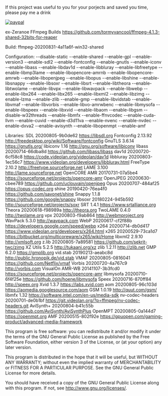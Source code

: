 
If this project was useful to you for your porjects and saved you time, please pay me a drink

[![paypal](https://www.paypalobjects.com/en_US/i/btn/btn_donateCC_LG.gif)](https://www.paypal.com/donate?hosted_button_id=LZ6LLD2B7PGG2)

ex-Zeranoe FFmpeg Builds <https://github.com/tormyvancool/ffmpeg-4.1.3-shared-32bits-for-reaper>

Build: ffmpeg-20200831-4a11a6f-win32-shared

Configuration:
  --disable-static
  --enable-shared
  --enable-gpl
  --enable-version3
  --enable-sdl2
  --enable-fontconfig
  --enable-gnutls
  --enable-iconv
  --enable-libass
  --enable-libdav1d
  --enable-libbluray
  --enable-libfreetype
  --enable-libmp3lame
  --enable-libopencore-amrnb
  --enable-libopencore-amrwb
  --enable-libopenjpeg
  --enable-libopus
  --enable-libshine
  --enable-libsnappy
  --enable-libsoxr
  --enable-libsrt
  --enable-libtheora
  --enable-libtwolame
  --enable-libvpx
  --enable-libwavpack
  --enable-libwebp
  --enable-libx264
  --enable-libx265
  --enable-libxml2
  --enable-libzimg
  --enable-lzma
  --enable-zlib
  --enable-gmp
  --enable-libvidstab
  --enable-libvmaf
  --enable-libvorbis
  --enable-libvo-amrwbenc
  --enable-libmysofa
  --enable-libspeex
  --enable-libxvid
  --enable-libaom
  --enable-libgsm
  --disable-w32threads
  --enable-libmfx
  --enable-ffnvcodec
  --enable-cuda-llvm
  --enable-cuvid
  --enable-d3d11va
  --enable-nvenc
  --enable-nvdec
  --enable-dxva2
  --enable-avisynth
  --enable-libopenmpt
  --enable-amf

Libraries:
  SDL               20200805-9b0de62  <https://libsdl.org>
  Fontconfig        2.13.92           <http://freedesktop.org/wiki/Software/fontconfig>
  GnuTLS            3.6.14            <https://gnutls.org/>
  libiconv          1.16              <http://gnu.org/software/libiconv>
  libass            20200714-66dba8d  <https://github.com/libass/libass>
  dav1d             20200720-6cf58c8  <https://code.videolan.org/videolan/dav1d>
  libbluray         20200803-1ec56c7  <https://www.videolan.org/developers/libbluray.html>
  FreeType          2.10.2            <http://freetype.sourceforge.net>
  LAME              3.100             <http://lame.sourceforge.net>
  OpenCORE AMR      20170731-07a5be4  <https://sourceforge.net/projects/opencore-amr>
  OpenJPEG          20200630-cbee789  <https://github.com/uclouvain/openjpeg>
  Opus              20200707-484af25  <https://opus-codec.org>
  shine             20190420-76ea4f0  <https://github.com/savonet/shine>
  Snappy            1.1.8             <https://github.com/google/snappy>
  libsoxr           20180224-945b592  <http://sourceforge.net/projects/soxr>
  SRT               1.4.1             <https://www.srtalliance.org>
  Theora            20200618-f98989a  <http://theora.org>
  TwoLAME           0.4.0             <http://twolame.org>
  vpx               20200803-f9ab864  <http://webmproject.org>
  WavPack           5.3.0             <http://wavpack.com>
  WebP              20200617-cf2f88b  <https://developers.google.com/speed/webp>
  x264              20200714-db0d417  <https://www.videolan.org/developers/x264.html>
  x265              20200529-73ca1d7  <https://bitbucket.org/multicoreware/x265/wiki/Home>
  libxml2           2.9.10            <http://xmlsoft.org>
  z.lib             20200805-7a89581  <https://github.com/sekrit-twc/zimg>
  XZ Utils          5.2.5             <http://tukaani.org/xz>
  zlib              1.2.11            <http://zlib.net>
  GMP               6.2.0             <https://gmplib.org>
  vid.stab          20190213-aeabc8d  <http://public.hronopik.de/vid.stab>
  VMAF              20200805-0816041  <https://github.com/Netflix/vmaf>
  Vorbis            20200720-4a767c9  <http://vorbis.com>
  VisualOn AMR-WB   20141107-3b3fcd0  <https://sourceforge.net/projects/opencore-amr>
  libmysofa         20200710-6f4f25e  <https://github.com/hoene/libmysofa>
  Speex             20200716-870ff84  <http://speex.org>
  Xvid              1.3.7             <https://labs.xvid.com>
  aom               20200805-96c103d  <https://aomedia.googlesource.com/aom>
  GSM               1.0.19            <http://quut.com/gsm/>
  libmfx            1.32              <https://software.intel.com/en-us/media-sdk>
  nv-codec-headers  20200701-de0b1bf  <https://git.videolan.org/?p=ffmpeg/nv-codec-headers.git>
  AviSynth+         20200804-b41c55b  <https://github.com/AviSynth/AviSynthPlus>
  OpenMPT           20200805-0a144d7  <https://openmpt.org>
  AMF               20200515-802f92e  <https://gpuopen.com/gaming-product/advanced-media-framework>

This program is free software: you can redistribute it and/or modify
it under the terms of the GNU General Public License as published by
the Free Software Foundation, either version 3 of the License, or
(at your option) any later version.

This program is distributed in the hope that it will be useful,
but WITHOUT ANY WARRANTY; without even the implied warranty of
MERCHANTABILITY or FITNESS FOR A PARTICULAR PURPOSE.  See the
GNU General Public License for more details.

You should have received a copy of the GNU General Public License
along with this program.  If not, see <http://www.gnu.org/licenses/>.

